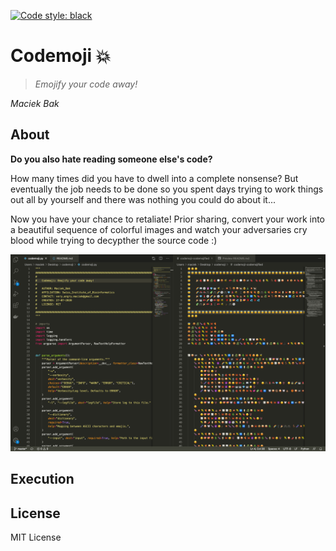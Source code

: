 [![Code style: black](https://img.shields.io/badge/code%20style-black-000000.svg)](https://github.com/psf/black)

# Codemoji 💥

> *Emojify your code away!*

*Maciek Bak*

## About

**Do you also hate reading someone else's code?**  

How many times did you have to dwell into a complete nonsense? But eventually the job needs to be done so you spent days trying to work things out all by yourself and there was nothing you could do about it...

Now you have your chance to retaliate! Prior sharing, convert your work into a beautiful sequence of colorful images and watch your adversaries cry blood while trying to decypther the source code :)

![Screenshot.png](Screenshot.png)

## Execution

## License

MIT License

[Python 3]: https://www.python.org/download/releases/3.0/
[git]: https://git-scm.com/
